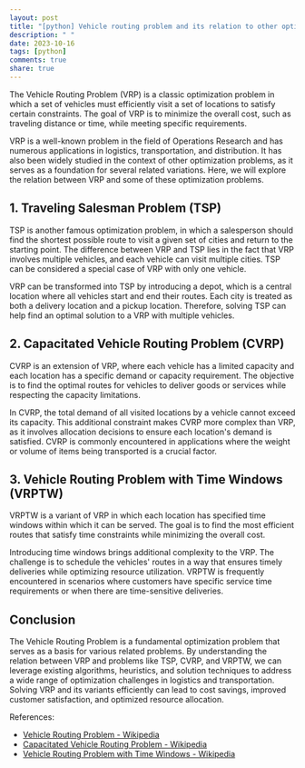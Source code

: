 ```yaml
---
layout: post
title: "[python] Vehicle routing problem and its relation to other optimization problems"
description: " "
date: 2023-10-16
tags: [python]
comments: true
share: true
---
```


The Vehicle Routing Problem (VRP) is a classic optimization problem in which a set of vehicles must efficiently visit a set of locations to satisfy certain constraints. The goal of VRP is to minimize the overall cost, such as traveling distance or time, while meeting specific requirements.

VRP is a well-known problem in the field of Operations Research and has numerous applications in logistics, transportation, and distribution. It has also been widely studied in the context of other optimization problems, as it serves as a foundation for several related variations. Here, we will explore the relation between VRP and some of these optimization problems.

## 1. Traveling Salesman Problem (TSP)

TSP is another famous optimization problem, in which a salesperson should find the shortest possible route to visit a given set of cities and return to the starting point. The difference between VRP and TSP lies in the fact that VRP involves multiple vehicles, and each vehicle can visit multiple cities. TSP can be considered a special case of VRP with only one vehicle.

VRP can be transformed into TSP by introducing a depot, which is a central location where all vehicles start and end their routes. Each city is treated as both a delivery location and a pickup location. Therefore, solving TSP can help find an optimal solution to a VRP with multiple vehicles.

## 2. Capacitated Vehicle Routing Problem (CVRP)

CVRP is an extension of VRP, where each vehicle has a limited capacity and each location has a specific demand or capacity requirement. The objective is to find the optimal routes for vehicles to deliver goods or services while respecting the capacity limitations.

In CVRP, the total demand of all visited locations by a vehicle cannot exceed its capacity. This additional constraint makes CVRP more complex than VRP, as it involves allocation decisions to ensure each location's demand is satisfied. CVRP is commonly encountered in applications where the weight or volume of items being transported is a crucial factor.

## 3. Vehicle Routing Problem with Time Windows (VRPTW)

VRPTW is a variant of VRP in which each location has specified time windows within which it can be served. The goal is to find the most efficient routes that satisfy time constraints while minimizing the overall cost.

Introducing time windows brings additional complexity to the VRP. The challenge is to schedule the vehicles' routes in a way that ensures timely deliveries while optimizing resource utilization. VRPTW is frequently encountered in scenarios where customers have specific service time requirements or when there are time-sensitive deliveries.

## Conclusion

The Vehicle Routing Problem is a fundamental optimization problem that serves as a basis for various related problems. By understanding the relation between VRP and problems like TSP, CVRP, and VRPTW, we can leverage existing algorithms, heuristics, and solution techniques to address a wide range of optimization challenges in logistics and transportation. Solving VRP and its variants efficiently can lead to cost savings, improved customer satisfaction, and optimized resource allocation.

References:
- [Vehicle Routing Problem - Wikipedia](https://en.wikipedia.org/wiki/Vehicle_routing_problem)
- [Capacitated Vehicle Routing Problem - Wikipedia](https://en.wikipedia.org/wiki/Capacitated_vehicle_routing_problem)
- [Vehicle Routing Problem with Time Windows - Wikipedia](https://en.wikipedia.org/wiki/Vehicle_routing_problem_with_time_windows)